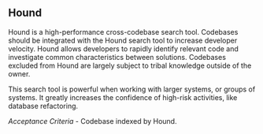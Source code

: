 ## Hound

Hound is a high-performance cross-codebase search tool. Codebases should be integrated with the Hound search tool to increase developer velocity. Hound allows developers to rapidly identify relevant code and investigate common characteristics between solutions. Codebases excluded from Hound are largely subject to tribal knowledge outside of the owner.

This search tool is powerful when working with larger systems, or groups of systems. It greatly increases the confidence of high-risk activities, like database refactoring. 

*Acceptance Criteria* - Codebase indexed by Hound.